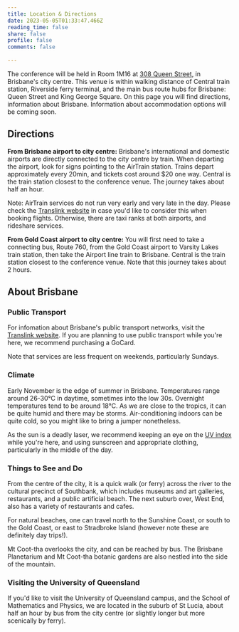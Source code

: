 ```yaml
---
title: Location & Directions
date: 2023-05-05T01:33:47.466Z
reading_time: false
share: false
profile: false
comments: false
 
---
```

The conference will be held in Room 1M16 at [308 Queen Street](https://about.uq.edu.au/campuses-facilities/brisbane-city/308-queen-st), in Brisbane's city centre.
This venue is within walking distance of Central train station, Riverside ferry terminal, and the main bus route hubs for Brisbane: Queen Street and King George Square. 
On this page you will find directions, information about Brisbane. Information about accommodation options will be coming soon.

## Directions

<b>From Brisbane airport to city centre:</b> Brisbane's international and domestic airports are directly connected to the city centre by train. When departing the airport, look for signs pointing to the AirTrain station. Trains depart approximately every 20min, and tickets cost around $20 one way. Central is the train station closest to the conference venue. The journey takes about half an hour.

Note: AirTrain services do not run very early and very late in the day. Please check the [Translink website](https://translink.com.au/) in case you'd like to consider this when booking flights. Otherwise, there are taxi ranks at both airports, and rideshare services.

<b>From Gold Coast airport to city centre:</b> You will first need to take a connecting bus, Route 760, from the Gold Coast airport to Varsity Lakes train station, then take the Airport line train to Brisbane. Central is the train station closest to the conference venue. Note that this journey takes about 2 hours.

## About Brisbane

### Public Transport

For infomation about Brisbane's public transport networks, visit the [Translink website](https://translink.com.au/). If you are planning to use public transport while you're here, we recommend purchasing a GoCard.

Note that services are less frequent on weekends, particularly Sundays.
  
### Climate

Early November is the edge of summer in Brisbane. Temperatures range around 26-30°C in daytime, sometimes into the low 30s. Overnight temperatures tend to be around 18°C. As we are close to the tropics, it can be quite humid and there may be storms. 
Air-conditioning indoors can be quite cold, so you might like to bring a jumper nonetheless.

As the sun is a deadly laser, we recommend keeping an eye on the [UV index](http://www.bom.gov.au/uv/) while you're here, and using sunscreen and appropriate clothing, particularly in the middle of the day.
  
### Things to See and Do

From the centre of the city, it is a quick walk (or ferry) across the river to the cultural precinct of Southbank, which includes museums and art galleries, restaurants, and a public artificial beach. The next suburb over, West End, also has a variety of restaurants and cafes.

For natural beaches, one can travel north to the Sunshine Coast, or south to the Gold Coast, or east to Stradbroke Island (however note these are definitely day trips!). 

Mt Coot-tha overlooks the city, and can be reached by bus. The Brisbane Planetarium and Mt Coot-tha botanic gardens are also nestled into the side of the mountain.

### Visiting the University of Queensland

If you'd like to visit the University of Queensland campus, and the School of Mathematics and Physics, we are located in the suburb of St Lucia, about half an hour by bus from the city centre (or slightly longer but more scenically by ferry).


